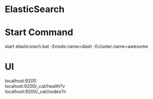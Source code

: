 # ElasticSearch

# Start Command
start elasticsrach.bat -Enode.name=dash -Ecluster.name=awesome

# UI
localhost:9200
<br/>
locahost:9200/_cat/health?v
<br/>
localhost:9200/_cat/nodes?n
